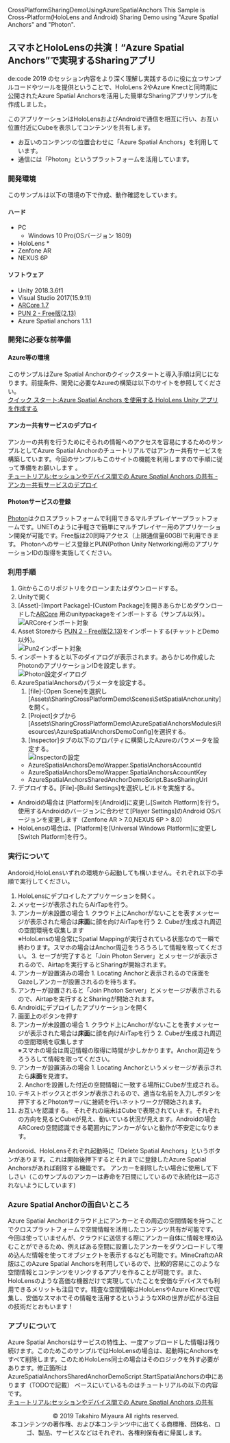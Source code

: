  CrossPlatformSharingDemoUsingAzureSpatialAnchors
This Sample is Cross-Platform(HoloLens and Android)  Sharing Demo using "Azure Spatial Anchors" and "Photon".

## スマホとHoloLensの共演！“Azure Spatial Anchors”で実現するSharingアプリ

de:code 2019 のセッション内容をより深く理解し実践するのに役に立つサンプルコードやツールを提供ということで、HoloLens 2やAzure Knectと同時期に公開されたAzure Spatial Anchorsを活用した簡単なSharingアプリサンプルを作成しました。

このアプリケーションはHoloLensおよびAndroidで通信を相互に行い、お互い位置付近にCubeを表示してコンテンツを共有します。

* お互いのコンテンツの位置合わせに「Azure Spatial Anchors」を利用しています。
* 通信には「Photon」というプラットフォームを活用しています。

### 開発環境

このサンプルは以下の環境の下で作成、動作確認をしています。

#### ハード
* PC
  * Windows 10 Pro(OSバージョン 1809)
* HoloLens
  * 
* Zenfone AR
* NEXUS 6P

#### ソフトウェア
* Unity 2018.3.6f1
* Visual Studio 2017(15.9.11)
* [ARCore 1.7](https://github.com/google-ar/arcore-unity-sdk/releases/tag/v1.7.0)  
* [PUN 2 - Free版(2.13)](https://assetstore.unity.com/packages/tools/network/pun-2-free-119922)
* Azure Spatial anchors 1.1.1

### 開発に必要な前準備
#### Azure等の環境
このサンプルはZure Spatial Anchorのクイックスタートと導入手順は同じになります。前提条件、開発に必要なAzureの構築は以下のサイトを参照してください。  
[クイック スタート:Azure Spatial Anchors を使用する HoloLens Unity アプリを作成する](https://docs.microsoft.com/ja-jp/azure/spatial-anchors/quickstarts/get-started-unity-hololens)

#### アンカー共有サービスのデプロイ
アンカーの共有を行うためにそられの情報へのアクセスを容易にするためのサンプルとしてAzure Spatial Anchorのチュートリアルではアンカー共有サービスを構築しています。今回のサンプルもこのサイトの機能を利用しますので手順に従って準備をお願いします 。  
[チュートリアル:セッションやデバイス間での Azure Spatial Anchors の共有 - アンカー共有サービスのデプロイ](https://docs.microsoft.com/ja-jp/azure/spatial-anchors/tutorials/tutorial-share-anchors-across-devices#deploy-your-sharing-anchors-service)

#### Photonサービスの登録
[Photon](https://www.photonengine.com/ja-JP/Photon)はクロスプラットフォームで利用できるマルチプレイヤープラットフォームです。UNETのように手軽さで簡単にマルチプレイヤー用のアプリケーション開発が可能です。Free版は20同時アクセス（上限通信量60GB)で利用できます。
Photonへのサービス登録とPUN(Pothon Unity Networking)用のアプリケーションIDの取得を実施してください。

### 利用手順

1. Gitからこのリポジトリをクローンまたはダウンロードする。
2. Unityで開く
3. [Asset]-[Import Package]-[Custom Package]を開きあらかじめダウンロードした[ARCore](https://github.com/google-ar/arcore-unity-sdk/releases/tag/v1.7.0) 用のunitypackageをインポートする（サンプル以外）。  
![ARCoreインポート対象](./images/fig1.png)
4. Asset Storeから [PUN 2 - Free版(2.13)](https://assetstore.unity.com/packages/tools/network/pun-2-free-119922)をインポートする(チャットとDemo以外)。  
![Pun2インポート対象](./images/fig2.png)
5. インポートすると以下のダイアログが表示されます。あらかじめ作成したPhotonのアプリケーションIDを設定します。  
![Photon設定ダイアログ](./images/fig3.png)
6. AzureSpatialAnchorsのパラメータを設定する。
    1. [file]-[Open Scene]を選択し[Assets\SharingCrossPlatformDemo\Scenes\SetSpatialAnchor.unity]を開く。
    2. [Project]タブから[Assets\SharingCrossPlatformDemo\AzureSpatialAnchorsModules\Resources\AzureSpatialAnchorsDemoConfig]を選択する。
    3. [Inspector]タブの以下のプロパティに構築したAzureのパラメータを設定する。  
    ![Inspectorの設定](./images/fig4.png)  
      * AzureSpatialAnchorsDemoWrapper.SpatialAnchorsAccountId
      * AzureSpatialAnchorsDemoWrapper.SpatialAnchorsAccountKey
      * AzureSpatialAnchorsSharedAnchorDemoScript.BaseSharingUrl
7. デプロイする。[File]-[Build Settings]を選択しビルドを実施する。
  * Androidの場合は [Platform]を[Android]に変更し[Switch Platform]を行う。使用するAndroidのバージョンに合わせて[Player Settings]のAndroid OSバージョンを変更します（Zenfone AR > 7.0,NEXUS 6P > 8.0)
  * HoloLensの場合は、[Platform]を[Universal Windows Platform]に変更し[Switch Platform]を行う。

### 実行について

Andoroid,HoloLensいずれの環境から起動しても構いません。それぞれ以下の手順で実行してください。

1. HoloLensにデプロイしたアプリケーションを開く。
  1. メッセージが表示されたらAirTapを行う。
  2. アンカーが未設置の場合
    1. クラウド上にAnchorがないことを表すメッセージが表示された場合は**床面**に顔を向けAirTapを行う
    2. Cubeが生成され周辺の空間環境を収集します  
    ※HoloLensの場合常にSpatial Mappingが実行されている状態なので一瞬で終わります。スマホの場合はAnchor周辺をうろうろして情報を取ってください。
    3. セーブが完了すると「Join Photon Server」とメッセージが表示されるので、Airtapを実行するとSharingが開始されます。
  3. アンカーが設置済みの場合
    1. Locating Anchorと表示されるので床面をGazeしアンカーが設置されるのを待ちます。
  4. アンカーが設置されると「Join Photon Server」とメッセージが表示されるので、Airtapを実行するとSharingが開始されます。
2. Androidにデプロイしたアプリケーションを開く
  1. 画面上のボタンを押す
  2. アンカーが未設置の場合
    1. クラウド上にAnchorがないことを表すメッセージが表示された場合は**床面**に顔を向けAirTapを行う
    2. Cubeが生成され周辺の空間環境を収集します  
    ※スマホの場合は周辺情報の取得に時間が少しかかります。Anchor周辺をうろうろして情報を取ってください。
  3. アンカーが設置済みの場合 
    1. Locating Anchorというメッセージが表示されたら**床面**を見渡す。  
    2. Anchorを設置した付近の空間情報に一致する場所にCubeが生成される。
  4. テキストボックスとボタンが表示されるので、適当な名前を入力しボタンを押下するとPhotonサーバに接続を行いネットワークが開始されます。
3. お互いを認識する。
  それぞれの端末はCubeで表現されています。それぞれの方向を見るとCubeが見え、動いている状況が見えます。Androidの場合ARCoreの空間認識できる範囲内にアンカーがないと動作が不安定になります。

Andoroid、HoloLensそれぞれ起動時に「Delete Spatial Anchors」というボタンがあります。これは開始後押下するとそれまでに登録したAzure Spatial Anchorsがあれば削除する機能です。
アンカーを削除したい場合に使用して下しさい（このサンプルのアンカーは寿命を7日間にしているので永続化は一応されないようにしています)
### Azure Spatial Anchorの面白いところ
Azure Spatial Anchorはクラウド上にアンカーとその周辺の空間情報を持つことでクロスプラットフォームで空間情報を活用したコンテンツ共有が可能です。
今回は使っていませんが、クラウドに送信する際にアンカー自体に情報を埋め込むことができるため、例えばある空間に設置したアンカーをダウンロードして埋め込んだ情報を使ってオブジェクトを表示するなども可能です。MineCraftのAR版はこのAzure Spatial Anchorsを利用しているので、比較的容易にこのような空間情報とコンテンツをリンクするアプリを作ることが可能です。また、HoloLensのような高価な機器だけで実現していたことを安価なデバイスでも利用できるメリットも注目です。精査な空間情報はHoloLensやAzure Kinectで収集し、安価なスマホでその情報を活用するというようなXRの世界が広がる注目の技術だとおもいます！

### アプリについて
Azure Spatial Anchorsはサービスの特性上、一度アップロードした情報は残り続けます。このためこのサンプルではHoloLensの場合は、起動時にAnchorsをすべて削除します。このためHoloLens同士の場合はそのロジックを外す必要があります。修正箇所は
AzureSpatialAnchorsSharedAnchorDemoScript.StartSpatialAnchorsの中にあります（TODOで記載）
ベースにいているものはチュートリアルの以下の内容です。  
[チュートリアル:セッションやデバイス間での Azure Spatial Anchors の共有](https://docs.microsoft.com/ja-jp/azure/spatial-anchors/tutorials/tutorial-share-anchors-across-devices#deploy-your-sharing-anchors-service)

<div style="text-align: center;">
© 2019 Takahiro Miyaura All rights reserved.<br />
本コンテンツの著作権、および本コンテンツ中に出てくる商標権、団体名、ロゴ、製品、サービスなどはそれぞれ、各権利保有者に帰属します。
</div>
